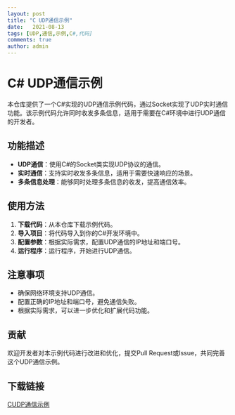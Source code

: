 ```yaml
---
layout: post
title: "C UDP通信示例"
date:   2021-08-13
tags: [UDP,通信,示例,C#,代码]
comments: true
author: admin
---
```

# C# UDP通信示例

本仓库提供了一个C#实现的UDP通信示例代码，通过Socket实现了UDP实时通信功能。该示例代码允许同时收发多条信息，适用于需要在C#环境中进行UDP通信的开发者。

## 功能描述

- **UDP通信**：使用C#的Socket类实现UDP协议的通信。
- **实时通信**：支持实时收发多条信息，适用于需要快速响应的场景。
- **多条信息处理**：能够同时处理多条信息的收发，提高通信效率。

## 使用方法

1. **下载代码**：从本仓库下载示例代码。
2. **导入项目**：将代码导入到你的C#开发环境中。
3. **配置参数**：根据实际需求，配置UDP通信的IP地址和端口号。
4. **运行程序**：运行程序，开始进行UDP通信。

## 注意事项

- 确保网络环境支持UDP通信。
- 配置正确的IP地址和端口号，避免通信失败。
- 根据实际需求，可以进一步优化和扩展代码功能。

## 贡献

欢迎开发者对本示例代码进行改进和优化，提交Pull Request或Issue，共同完善这个UDP通信示例。

## 下载链接

[CUDP通信示例](https://pan.quark.cn/s/a7232c0912c9)